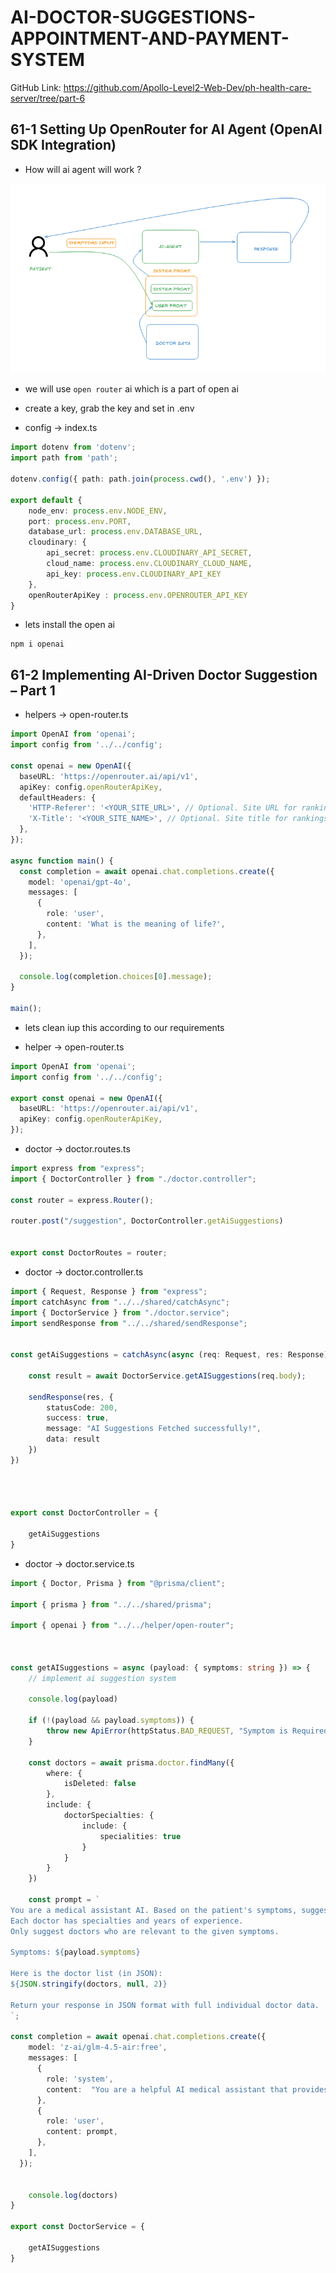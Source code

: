 # AI-DOCTOR-SUGGESTIONS-APPOINTMENT-AND-PAYMENT-SYSTEM


GitHub Link: https://github.com/Apollo-Level2-Web-Dev/ph-health-care-server/tree/part-6


## 61-1 Setting Up OpenRouter for AI Agent (OpenAI SDK Integration)
- How will ai agent will work ?

![alt text](image.png)

- we will use `open router` ai which is a part of open ai
- create a key, grab the key and set in .env 

- config -> index.ts 

```ts 
import dotenv from 'dotenv';
import path from 'path';

dotenv.config({ path: path.join(process.cwd(), '.env') });

export default {
    node_env: process.env.NODE_ENV,
    port: process.env.PORT,
    database_url: process.env.DATABASE_URL,
    cloudinary: {
        api_secret: process.env.CLOUDINARY_API_SECRET,
        cloud_name: process.env.CLOUDINARY_CLOUD_NAME,
        api_key: process.env.CLOUDINARY_API_KEY
    },
    openRouterApiKey : process.env.OPENROUTER_API_KEY
}
```

- lets install the open ai

```
npm i openai
```

## 61-2 Implementing AI-Driven Doctor Suggestion – Part 1

- helpers -> open-router.ts 

```ts
import OpenAI from 'openai';
import config from '../../config';

const openai = new OpenAI({
  baseURL: 'https://openrouter.ai/api/v1',
  apiKey: config.openRouterApiKey,
  defaultHeaders: {
    'HTTP-Referer': '<YOUR_SITE_URL>', // Optional. Site URL for rankings on openrouter.ai.
    'X-Title': '<YOUR_SITE_NAME>', // Optional. Site title for rankings on openrouter.ai.
  },
});

async function main() {
  const completion = await openai.chat.completions.create({
    model: 'openai/gpt-4o',
    messages: [
      {
        role: 'user',
        content: 'What is the meaning of life?',
      },
    ],
  });

  console.log(completion.choices[0].message);
}

main();

```
- lets clean iup this according to our requirements 

- helper -> open-router.ts 

```ts 
import OpenAI from 'openai';
import config from '../../config';

export const openai = new OpenAI({
  baseURL: 'https://openrouter.ai/api/v1',
  apiKey: config.openRouterApiKey,
});
```
- doctor -> doctor.routes.ts 

```ts
import express from "express";
import { DoctorController } from "./doctor.controller";

const router = express.Router();

router.post("/suggestion", DoctorController.getAiSuggestions)


export const DoctorRoutes = router;
```
- doctor -> doctor.controller.ts 

```ts
import { Request, Response } from "express";
import catchAsync from "../../shared/catchAsync";
import { DoctorService } from "./doctor.service";
import sendResponse from "../../shared/sendResponse";


const getAiSuggestions = catchAsync(async (req: Request, res: Response) => {

    const result = await DoctorService.getAISuggestions(req.body);

    sendResponse(res, {
        statusCode: 200,
        success: true,
        message: "AI Suggestions Fetched successfully!",
        data: result
    })
})


 

export const DoctorController = {

    getAiSuggestions
}
```
- doctor -> doctor.service.ts 

```ts
import { Doctor, Prisma } from "@prisma/client";

import { prisma } from "../../shared/prisma";

import { openai } from "../../helper/open-router";



const getAISuggestions = async (payload: { symptoms: string }) => {
    // implement ai suggestion system 

    console.log(payload)

    if (!(payload && payload.symptoms)) {
        throw new ApiError(httpStatus.BAD_REQUEST, "Symptom is Required!")
    }

    const doctors = await prisma.doctor.findMany({
        where: {
            isDeleted: false
        },
        include: {
            doctorSpecialties: {
                include: {
                    specialities: true
                }
            }
        }
    })

    const prompt = `
You are a medical assistant AI. Based on the patient's symptoms, suggest the top 3 most suitable doctors.
Each doctor has specialties and years of experience.
Only suggest doctors who are relevant to the given symptoms.

Symptoms: ${payload.symptoms}

Here is the doctor list (in JSON):
${JSON.stringify(doctors, null, 2)}

Return your response in JSON format with full individual doctor data. 
`;

const completion = await openai.chat.completions.create({
    model: 'z-ai/glm-4.5-air:free',
    messages: [
      {
        role: 'system',
        content:  "You are a helpful AI medical assistant that provides doctor suggestions.",
      },
      {
        role: 'user',
        content: prompt,
      },
    ],
  });


    console.log(doctors)
}

export const DoctorService = {

    getAISuggestions
}

```